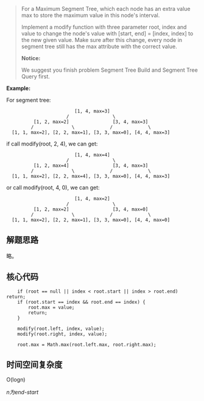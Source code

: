 > For a Maximum Segment Tree, which each node has an extra value max to store the maximum value in this node's interval.
>
>Implement a modify function with three parameter root, index and value to change the node's value with [start, end] = [index, index] to the new given value. Make sure after this change, every node in segment tree still has the max attribute with the correct value.
>
> **Notice:** 
> 
> We suggest you finish problem Segment Tree Build and Segment Tree Query first.
>

**Example:** 

For segment tree:

                             [1, 4, max=3]
                          /                \
              [1, 2, max=2]                [3, 4, max=3]
             /              \             /             \
      [1, 1, max=2], [2, 2, max=1], [3, 3, max=0], [4, 4, max=3]
    
if call modify(root, 2, 4), we can get:
    
                             [1, 4, max=4]
                          /                \
              [1, 2, max=4]                [3, 4, max=3]
             /              \             /             \
      [1, 1, max=2], [2, 2, max=4], [3, 3, max=0], [4, 4, max=3]
 
    
or call modify(root, 4, 0), we can get:
   
                             [1, 4, max=2]
                          /                \
              [1, 2, max=2]                [3, 4, max=0]
             /              \             /             \
      [1, 1, max=2], [2, 2, max=1], [3, 3, max=0], [4, 4, max=0]

## 解题思路

略。

## 核心代码

        if (root == null || index < root.start || index > root.end) return;
        if (root.start == index && root.end == index) {
            root.max = value;
            return;
        }
        
        modify(root.left, index, value);
        modify(root.right, index, value);

        root.max = Math.max(root.left.max, root.right.max);


## 时间空间复杂度

O(logn)

*n为end-start*

